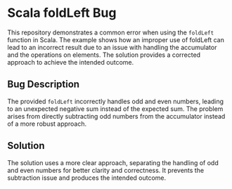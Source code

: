 # Scala foldLeft Bug
This repository demonstrates a common error when using the `foldLeft` function in Scala.  The example shows how an improper use of foldLeft can lead to an incorrect result due to an issue with handling the accumulator and the operations on elements. The solution provides a corrected approach to achieve the intended outcome.

## Bug Description
The provided `foldLeft` incorrectly handles odd and even numbers, leading to an unexpected negative sum instead of the expected sum. The problem arises from directly subtracting odd numbers from the accumulator instead of a more robust approach.

## Solution
The solution uses a more clear approach, separating the handling of odd and even numbers for better clarity and correctness.  It prevents the subtraction issue and produces the intended outcome.
